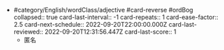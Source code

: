 - #category/English/wordClass/adjective #card-reverse #ordBog
  collapsed:: true
  card-last-interval:: -1
  card-repeats:: 1
  card-ease-factor:: 2.5
  card-next-schedule:: 2022-09-20T22:00:00.000Z
  card-last-reviewed:: 2022-09-20T12:31:56.447Z
  card-last-score:: 1
	- 匿名